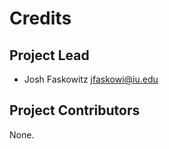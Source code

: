 Credits
=======

Project Lead
----------------

* Josh Faskowitz <jfaskowi@iu.edu>

Project Contributors
------------

None.
